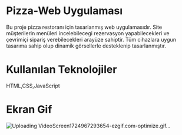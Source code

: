 # Pizza-Web Uygulaması

Bu proje pizza restoranı için tasarlanmış web uygulamasıdır.
Site müşterilerin menüleri incelebilecegi rezervasyon yapabilecekleri ve çevrimiçi sipariş verebilecekleri arayüze sahiptir.
Tüm cihazlara uygun tasarıma sahip olup dinamik görsellerle desteklenip tasarlanmıştır.

# Kullanılan Teknolojiler

HTML,CSS,JavaScript

# Ekran Gif


![Uploading VideoScreen1724967293654-ezgif.com-optimize.gif…]()

